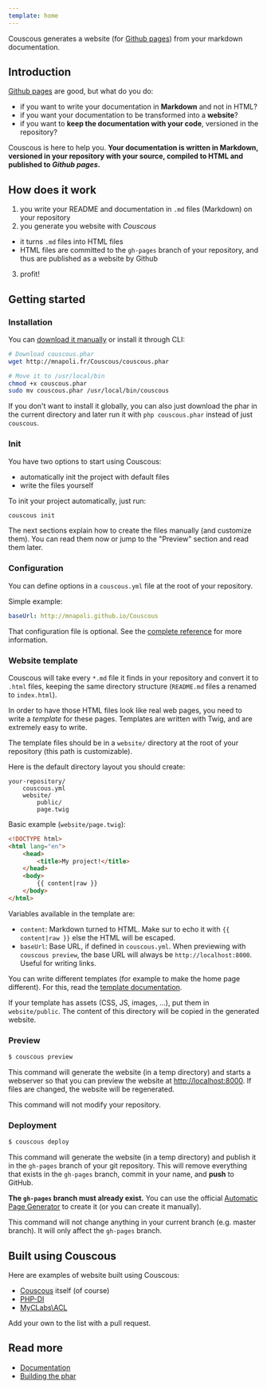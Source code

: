 ```yaml
---
template: home
---
```


Couscous generates a website (for [Github pages](http://pages.github.com/)) from your markdown documentation.


## Introduction

[Github pages](http://pages.github.com/) are good, but what do you do:

* if you want to write your documentation in **Markdown** and not in HTML?
* if you want your documentation to be transformed into a **website**?
* if you want to **keep the documentation with your code**, versioned in the repository?

Couscous is here to help you. **Your documentation is written in Markdown,
versioned in your repository with your source, compiled to HTML and published to *Github pages*.**


## How does it work

1. you write your README and documentation in `.md` files (Markdown) on your repository
2. you generate you website with *Couscous*
  - it turns `.md` files into HTML files
  - HTML files are committed to the `gh-pages` branch of your repository, and thus are published as a website by Github
3. profit!


## Getting started

### Installation

You can [download it manually](http://mnapoli.fr/Couscous/couscous.phar) or install it through CLI:

```bash
# Download couscous.phar
wget http://mnapoli.fr/Couscous/couscous.phar

# Move it to /usr/local/bin
chmod +x couscous.phar
sudo mv couscous.phar /usr/local/bin/couscous
```

If you don't want to install it globally, you can also just download the phar in the current directory
and later run it with `php couscous.phar` instead of just `couscous`.


### Init

You have two options to start using Couscous:

- automatically init the project with default files
- write the files yourself

To init your project automatically, just run:

```bash
couscous init
```

The next sections explain how to create the files manually (and customize them).
You can read them now or jump to the "Preview" section and read them later.


### Configuration

You can define options in a `couscous.yml` file at the root of your repository.

Simple example:

```yaml
baseUrl: http://mnapoli.github.io/Couscous
```

That configuration file is optional. See the [complete reference](docs/configuration.md) for more information.


### Website template

Couscous will take every `*.md` file it finds in your repository and convert it to `.html` files, keeping the same directory structure
(`README.md` files a renamed to `index.html`).

In order to have those HTML files look like real web pages, you need to write a *template* for these pages.
Templates are written with Twig, and are extremely easy to write.

The template files should be in a `website/` directory at the root of your repository
(this path is customizable).

Here is the default directory layout you should create:

```
your-repository/
    couscous.yml
    website/
        public/
        page.twig
```

Basic example (`website/page.twig`):

```html
<!DOCTYPE html>
<html lang="en">
    <head>
        <title>My project!</title>
    </head>
    <body>
        {{ content|raw }}
    </body>
</html>
```

Variables available in the template are:

- `content`: Markdown turned to HTML. Make sur to echo it with `{{ content|raw }}` else the HTML will be escaped.
- `baseUrl`: Base URL, if defined in `couscous.yml`. When previewing with `couscous preview`, the base URL will always be `http://localhost:8000`. Useful for writing links.

You can write different templates (for example to make the home page different).
For this, read the [template documentation](docs/templates.md).

If your template has assets (CSS, JS, images, …), put them in `website/public`. The content of this directory will be
copied in the generated website.


### Preview

```bash
$ couscous preview
```

This command will generate the website (in a temp directory) and starts a
webserver so that you can preview the website at [http://localhost:8000](http://localhost:8000).
If files are changed, the website will be regenerated.

This command will not modify your repository.


### Deployment

```bash
$ couscous deploy
```

This command will generate the website (in a temp directory) and publish it in the `gh-pages` branch of your git repository.
This will remove everything that exists in the `gh-pages` branch, commit in your name, and **push** to GitHub.

**The `gh-pages` branch must already exist.** You can use the official
[Automatic Page Generator](https://help.github.com/articles/creating-pages-with-the-automatic-generator#the-automatic-page-generator)
to create it (or you can create it manually).

This command will not change anything in your current branch (e.g. master branch).
It will only affect the `gh-pages` branch.


## Built using Couscous

Here are examples of website built using Couscous:

- [Couscous](http://mnapoli.fr/Couscous/) itself (of course)
- [PHP-DI](http://php-di.org)
- [MyCLabs\ACL](http://myclabs.github.io/ACL/)

Add your own to the list with a pull request.


## Read more

* [Documentation](docs/)
* [Building the phar](docs/contributing.md)

